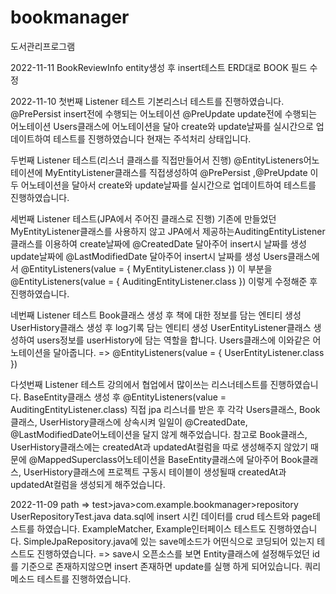 # bookmanager
도서관리프로그램

2022-11-11
BookReviewInfo entity생성 후 insert테스트
ERD대로 BOOK 필드 수정

2022-11-10
첫번째 Listener 테스트
기본리스너 테스트를 진행하였습니다.
@PrePersist insert전에 수행되는 어노테이션
@PreUpdate  update전에 수행되는 어노테이션
Users클래스에 어노테이션을 달아 create와 update날짜를 실시간으로 업데이트하여
테스트를 진행하였습니다 현재는 주석처리 상태입니다.

두번째 Listener 테스트(리스너 클래스를 직접만들어서 진행)
@EntityListeners어노테이션에 MyEntityListener클래스를 직접생성하여 
@PrePersist ,@PreUpdate 이두 어노테이션을 달아서 
create와 update날짜를 실시간으로 업데이트하여 테스트를 진행하였습니다.

세번째 Listener 테스트(JPA에서 주어진 클래스로 진행)
기존에 만들었던 MyEntityListener클래스를 사용하지 않고
JPA에서 제공하는AuditingEntityListener 클래스를 이용하여
create날짜에 @CreatedDate 달아주어 insert시 날짜를 생성
update날짜에 @LastModifiedDate 달아주어 insert시 날짜를 생성
Users클래스에서 @EntityListeners(value = { MyEntityListener.class }) 이 부분을
@EntityListeners(value = { AuditingEntityListener.class }) 이렇게 수정해준 후 진행하였습니다.


네번째 Listener 테스트
Book클래스 생성 후 책에 대한 정보를 담는 엔티티 생성
UserHistory클래스 생성 후 log기록 담는 엔티티 생성
UserEntityListener클래스 생성하여 users정보를 userHistory에 담는 역할을 합니다.
Users클래스에 이와같은 어노테이션을 달아줍니다. => @EntityListeners(value = { UserEntityListener.class })

다섯번째 Listener 테스트
강의에서 협업에서 많이쓰는 리스너테스트를 진행하였습니다.
BaseEntity클래스 생성 후 
@EntityListeners(value = AuditingEntityListener.class)
직접 jpa 리스너를 받은 후 
각각 Users클래스, Book클래스, UserHistory클래스에 상속시켜
일일이 @CreatedDate, @LastModifiedDate어노테이션을 달지 않게 해주었습니다.
참고로  Book클래스, UserHistory클래스에는 createdAt과 updatedAt컬럼을 따로 생성해주지 않았기 때문에
@MappedSuperclass어노테이션을 BaseEntity클래스에 달아주어  Book클래스, UserHistory클래스에 프로젝트
구동시 테이블이 생성될때 createdAt과 updatedAt컬럼을 생성되게 해주었습니다.

2022-11-09
path => test>java>com.example.bookmanager>repository
UserRepositoryTest.java
data.sql에 insert 시킨 데이터를 crud 테스트와 page테스트를 하였습니다.
ExampleMatcher, Example인터페이스 테스트도 진행하였습니다.
SimpleJpaRepository.java에 있는 save메소드가 어떤식으로 코딩되어 있는지 테스트도 진행하였습니다.
=> save시 오픈소스를 보면
   Entity클래스에 설정해두었던 id를 기준으로 존재하지않으면 insert 존재하면 update를 실행
   하게 되어있습니다.
쿼리메소드 테스트를 진행하였습니다.

